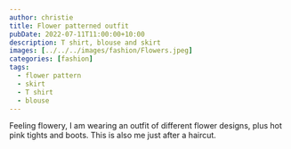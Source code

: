 ```yaml
---
author: christie
title: Flower patterned outfit
pubDate: 2022-07-11T11:00:00+10:00
description: T shirt, blouse and skirt
images: [../../../images/fashion/Flowers.jpeg]
categories: [fashion]
tags:
  - flower pattern
  - skirt
  - T shirt
  - blouse
---
```


Feeling flowery, I am wearing an outfit of different flower designs, plus hot
pink tights and boots. This is also me just after a haircut.
